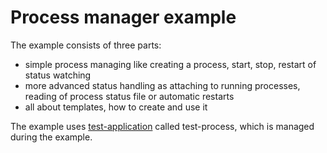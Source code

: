 # Process manager example

The example consists of three parts:
* simple process managing like creating a process, start, stop, restart of status watching
* more advanced status handling as attaching to running processes, reading of process status file or automatic restarts
* all about templates, how to create and use it

The example uses [test-application](test-process/test-process.go) called test-process, which is managed during
the example.

